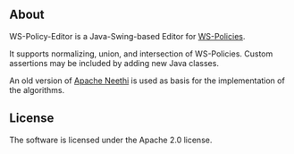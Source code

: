 About
-----

WS-Policy-Editor is a Java-Swing-based Editor for [WS-Policies](http://www.w3.org/TR/ws-policy/).

It supports normalizing, union, and intersection of WS-Policies. Custom assertions may be included by adding new Java classes.

An old version of [Apache Neethi](http://ws.apache.org/neethi/) is used as basis for the implementation of the algorithms.

License
-------

The software is licensed under the Apache 2.0 license.
